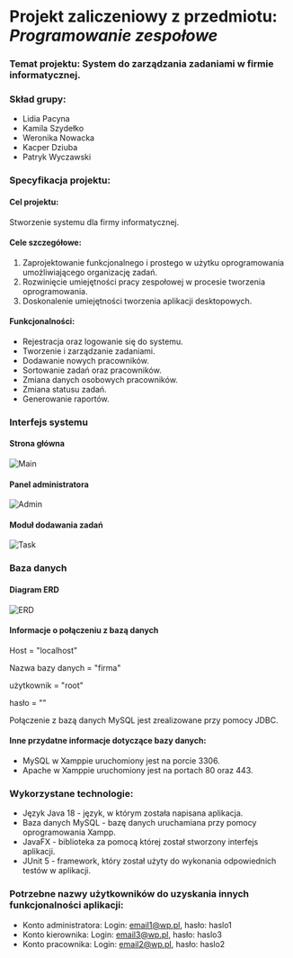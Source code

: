 # Projekt zaliczeniowy z przedmiotu: _**Programowanie zespołowe**_ 
### Temat projektu: System do zarządzania zadaniami w firmie informatycznej.

### Skład grupy:
* Lidia Pacyna
* Kamila Szydełko
* Weronika Nowacka
* Kacper Dziuba
* Patryk Wyczawski

### Specyfikacja projektu:
#### Cel projektu:
Stworzenie systemu dla firmy informatycznej.

#### Cele szczegółowe: 
1. Zaprojektowanie funkcjonalnego i prostego w użytku oprogramowania umożliwiającego organizację zadań.
2. Rozwinięcie umiejętności pracy zespołowej w procesie tworzenia oprogramowania.
3. Doskonalenie umiejętności tworzenia aplikacji desktopowych.

#### Funkcjonalności:
* Rejestracja oraz logowanie się do systemu.
* Tworzenie i zarządzanie zadaniami.
* Dodawanie nowych pracowników.
* Sortowanie zadań oraz pracowników.
* Zmiana danych osobowych pracowników. 
* Zmiana statusu zadań.
* Generowanie raportów.

### Interfejs systemu
#### Strona główna
![Main](https://github.com/wnowacka01/PZ_2023_G2_Weronika/assets/82800494/0d5c9f46-7aa0-432d-a708-666e4cb7c95a)

#### Panel administratora
![Admin](https://github.com/wnowacka01/PZ_2023_G2_Weronika/assets/82800494/ea011b65-66be-4ef6-bc65-a90a57cfaa55)

#### Moduł dodawania zadań
![Task](https://github.com/wnowacka01/PZ_2023_G2_Weronika/assets/82800494/22022343-783a-4afd-91ff-e8c76d73f99b)

### Baza danych
####	Diagram ERD
![ERD](https://github.com/wnowacka01/PZ_2023_G2_Weronika/assets/82800494/65f28120-4b38-4aaf-aab7-bbc04fc4fa57)

#### Informacje o połączeniu z bazą danych
<p>Host = "localhost"</p>
<p>Nazwa bazy danych = "firma"</p>
<p>użytkownik = "root"</p>
<p>hasło = ""</p>

<p>Połączenie z bazą danych MySQL jest zrealizowane przy pomocy JDBC.</p>

#### Inne przydatne informacje dotyczące bazy danych:
- MySQL w Xamppie uruchomiony jest na porcie 3306.
- Apache w Xamppie uruchomiony jest na portach 80 oraz 443.

### Wykorzystane technologie:
* Język Java 18 - język, w którym została napisana aplikacja. 
* Baza danych MySQL - bazę danych uruchamiana przy pomocy oprogramowania Xampp. 
* JavaFX - biblioteka za pomocą której został stworzony interfejs aplikacji.
* JUnit 5 - framework, który został użyty do wykonania odpowiednich testów w  aplikacji.
 
### Potrzebne nazwy użytkowników do uzyskania innych funkcjonalności aplikacji:
* Konto administratora: Login: email1@wp.pl, hasło: haslo1
* Konto kierownika: Login: email3@wp.pl, hasło: haslo3
* Konto pracownika: Login: email2@wp.pl, hasło: haslo2
